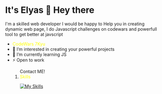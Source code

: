 <h1>It's Elyas 👋 Hey there </h1>
<p>I'm a skilled web developer I would be happy to Help you in creating dynamic web page, I do Javascript challenges on codewars and powerfull tool to get better at javscript</p>
<ul>
  <li><a href="https://www.codewars.com/users/elyassharifi" style="color: yellow; text-decoration: none;">CodeWars 7Kyu</a></li>
  <li>👀 I’m interested in creating your powerful projects</li>
  <li>🌱 I’m currently learning JS</li>
  <li>⚡ Open to work</li>
  <ol>Contact ME!
      <li><a href="https://elyassharifi.vercel.app" style="color: yellow; text-decoration: none;>elyassharifi</li>
  </ol>
</ul>
        
### Skills
[![My Skills](https://skillicons.dev/icons?i=html,css,js,git)](https://skillicons.dev)

<!---
elyassharifi/elyassharifi is a ✨ special ✨ repository because its `README.md` (this file) appears on your GitHub profile.
You can click the Preview link to take a look at your changes.
--->
